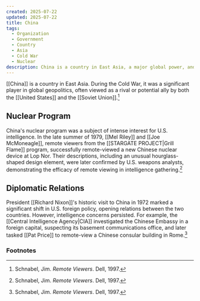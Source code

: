 ```yaml
---
created: 2025-07-22
updated: 2025-07-22
title: China
tags:
  - Organization
  - Government
  - Country
  - Asia
  - Cold War
  - Nuclear
description: China is a country in East Asia, a major global power, and a significant player in Cold War geopolitics, including nuclear and intelligence activities.
---
```

[[China]] is a country in East Asia. During the Cold War, it was a significant player in global geopolitics, often viewed as a rival or potential ally by both the [[United States]] and the [[Soviet Union]].[^1]
## Nuclear Program
China's nuclear program was a subject of intense interest for U.S. intelligence. In the late summer of 1979, [[Mel Riley]] and [[Joe McMoneagle]], remote viewers from the [[STARGATE PROJECT|Grill Flame]] program, successfully remote-viewed a new Chinese nuclear device at Lop Nor. Their descriptions, including an unusual hourglass-shaped design element, were later confirmed by U.S. weapons analysts, demonstrating the efficacy of remote viewing in intelligence gathering.[^1]

## Diplomatic Relations
President [[Richard Nixon]]'s historic visit to China in 1972 marked a significant shift in U.S. foreign policy, opening relations between the two countries. However, intelligence concerns persisted. For example, the [[Central Intelligence Agency|CIA]] investigated the Chinese Embassy in a foreign capital, suspecting its basement communications office, and later tasked [[Pat Price]] to remote-view a Chinese consular building in Rome.[^1]

### Footnotes
[^1]: Schnabel, Jim. *Remote Viewers*. Dell, 1997.